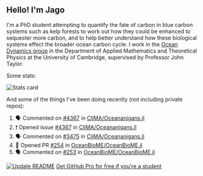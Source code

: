 ## Hello! I'm Jago

I'm a PhD student attempting to quantify the fate of carbon in blue carbon systems such as kelp forests to work out how they could be enhanced to sequester more carbon, and to help better understand how these biological systems effect the broader ocean carbon cycle. I work in the <a href="https://www.damtp.cam.ac.uk/user/jrt51/" class="emph">Ocean Dynamics group</a> in the Department of Applied Mathematics and Theoretical Physics at the University of Cambridge, supervised by Professor John Taylor.

Some stats:
<!--
![](https://raw.githubusercontent.com/jagoosw/jagoosw/main/profile-summary-card-output/nord_dark/0-profile-details.svg)
![](https://raw.githubusercontent.com/jagoosw/jagoosw/main/profile-summary-card-output/nord_dark/3-stats.svg)
![](https://raw.githubusercontent.com/jagoosw/jagoosw/main/profile-summary-card-output/nord_dark/4-productive-time.svg)
-->
![Stats card](https://github-readme-stats.vercel.app/api?username=jagoosw&count_private=true&show_icons=true&theme=transparent&hide_title=true&rank_icon=percentile&show=reviews)

And some of the things I've been doing recently (not including private repos):
<!--START_SECTION:activity-->
1. 🗣 Commented on [#4367](https://github.com/CliMA/Oceananigans.jl/issues/4367#issuecomment-2815614898) in [CliMA/Oceananigans.jl](https://github.com/CliMA/Oceananigans.jl)
2. ❗ Opened issue [#4367](https://github.com/CliMA/Oceananigans.jl/issues/4367) in [CliMA/Oceananigans.jl](https://github.com/CliMA/Oceananigans.jl)
3. 🗣 Commented on [#3475](https://github.com/CliMA/Oceananigans.jl/pull/3475#issuecomment-2784665127) in [CliMA/Oceananigans.jl](https://github.com/CliMA/Oceananigans.jl)
4. 💪 Opened PR [#254](https://github.com/OceanBioME/OceanBioME.jl/pull/254) in [OceanBioME/OceanBioME.jl](https://github.com/OceanBioME/OceanBioME.jl)
5. 🗣 Commented on [#253](https://github.com/OceanBioME/OceanBioME.jl/pull/253#issuecomment-2784428241) in [OceanBioME/OceanBioME.jl](https://github.com/OceanBioME/OceanBioME.jl)
<!--END_SECTION:activity-->


[![Update README](https://github.com/jagoosw/jagoosw/actions/workflows/update-readme.yml/badge.svg)](https://github.com/jagoosw/jagoosw/actions/workflows/update-readme.yml)
[Get GitHub Pro for free if you're a student](https://education.github.com/pack)

